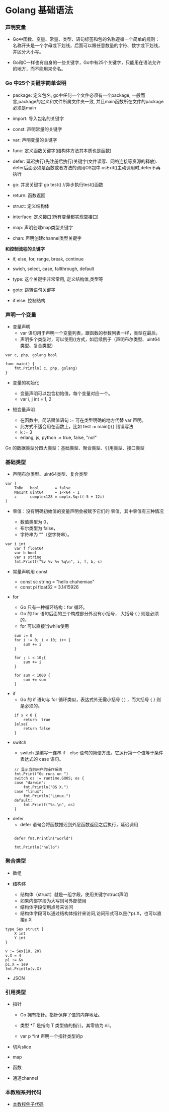# Golang 基础语法

### 声明变量

+ Go中函数、变量、常量、类型、语句标签和包的名称遵循一个简单的规则：名称开头是一个字母或下划线，后面可以跟任意数量的字符、数字或下划线，并区分大小写。

+ Go和C一样也有自身的一些关键字，Go中有25个关键字，只能用在语法允许的地方，而不能用来命名。

### Go 中25个关键字简单说明

+ package: 定义包名, go中任何一个文件必须有一个package, 一般而言,package的定义和文件所属文件夹一致, 并且main函数所在文件的package必须是main

+ import: 导入包名的关键字

+ const: 声明常量的关键字

+ var: 声明变量的关键字

+ func: 定义函数关键字(结构体方法其本质也是函数)

+ defer: 延迟执行(先注册后执行)关键字(文件读写、网络连接等资源的释放). defer后面必须是函数或者方法的调用OS包中.osExit()主动调用时,defer不再执行

+ go: 并发关键字   go test() //异步执行test()函数

+ return: 函数返回

+ struct: 定义结构体

+ interface: 定义接口(所有变量都实现空接口)

+ map: 声明创建map类型关键字

+ chan: 声明创建channel类型关键字

**和控制流程的关键字**

+ if, else, for, range, break, continue

+ swich, select, case, fallthrough, default

+ type: 这个关键字非常常用, 定义结构体,类型等

+ goto: 跳转语句关键字

+ if else: 控制结构

### 声明一个变量

+ 变量声明
    - var 语句用于声明一个变量列表，跟函数的参数列表一样，类型在最后。
    - 声明多个类型时，可以使用()方式，如后续例子（声明布尔类型、uint64类型、复合类型）

```
var c, php, golang bool

func main() {
	fmt.Println( c, php, golang)
}
```

+ 变量的初始化

    - 变量声明可以包含初始值，每个变量对应一个。
    - var i, j int = 1, 2

+ 短变量声明

    - 在函数中，简洁赋值语句 := 可在类型明确的地方代替 var 声明。
    - 此方式不适合用在函数上，比如 test := main(){}  错误写法
    - k := 3
	- erlang, js, python := true, false, "no!"


Go 的数据类型分四大类型：基础类型、聚合类型、引用类型、接口类型


### 基础类型

+ 声明布尔类型、uint64类型、复合类型

```
var (
	ToBe   bool       = false
	MaxInt uint64     = 1<<64 - 1
	z      complex128 = cmplx.Sqrt(-5 + 12i)
)
```

+ 零值：没有明确初始值的变量声明会被赋予它们的 零值，其中零值有三种情况

    - 数值类型为 0，
    - 布尔类型为 false，
    - 字符串为 ""（空字符串）。

```
var i int
	var f float64
	var b bool
	var s string
	fmt.Printf("%v %v %v %q\n", i, f, b, s)

```

+ 常量声明用 const

    - const sc string = "hello chuhemiao"
    - const pi float32 = 3.1415926


+ for
    - Go 只有一种循环结构：for 循环。
    - Go 的 for 语句后面的三个构成部分外没有小括号， 大括号 { } 则是必须的。
    - for 可以直接当while使用

```
    sum := 0
	for i := 0; i < 10; i++ {
		sum += i
	}

    for ; i < 10;{
		sum += i
	}

    for sum < 1000 {
		sum += sum
	}

```

+ if
    - Go 的 if 语句与 for 循环类似，表达式外无需小括号 ( ) ，而大括号 { } 则是必须的。

```
    if x < 0 {
		return  true
	}else{
        return false
    }
```

+ switch

    - switch 是编写一连串 if - else 语句的简便方法。它运行第一个值等于条件表达式的 case 语句。

```
    // 显示当前用户的操作系统
    fmt.Print("Go runs on ")
	switch os := runtime.GOOS; os {
	case "darwin":
		fmt.Println("OS X.")
	case "linux":
		fmt.Println("Linux.")
	default:
		fmt.Printf("%s.\n", os)
	}

```


+ defer
    - defer 语句会将函数推迟到外层函数返回之后执行，延迟调用


```

    defer fmt.Println("world")

	fmt.Println("hello")

```

### 聚合类型

+ 数组


+ 结构体

    - 结构体（struct）就是一组字段，使用关键字struct声明
    - 如果内部字段为大写则可外部使用
    - 结构体字段使用点号来访问
    - 结构体字段可以通过结构体指针来访问,访问形式可以是(*p).X，也可以直接p.X

```
type Sex struct {
	X int
	Y int
}

v := Sex{18, 20}
v.X = 4
p1 := &v
p1.X = 1e9
fmt.Println(v.X)

```

+ JSON

### 引用类型

+ 指针
    - Go 拥有指针。指针保存了值的内存地址。

    - 类型 *T 是指向 T 类型值的指针。其零值为 nil。

    - var p *int 声明一个指针类型的p



+ 切片slice

+ map

+ 函数

+ 通道channel


### 本教程系列代码

+ [本教程例子代码](https://github.com/chuhemiao/go-basic-example)